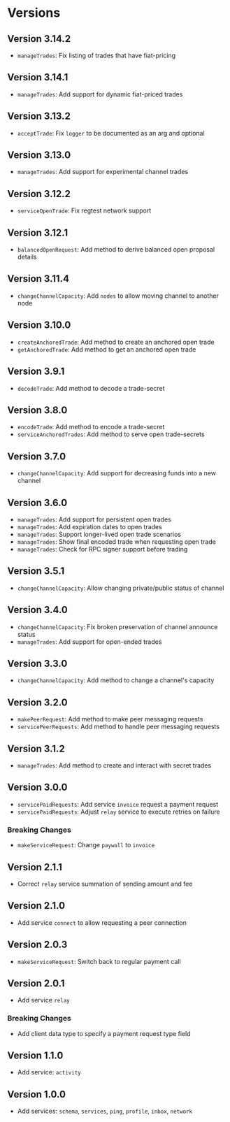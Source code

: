 # Versions

## Version 3.14.2

- `manageTrades`: Fix listing of trades that have fiat-pricing

## Version 3.14.1

- `manageTrades`: Add support for dynamic fiat-priced trades

## Version 3.13.2

- `acceptTrade`: Fix `logger` to be documented as an arg and optional

## Version 3.13.0

- `manageTrades`: Add support for experimental channel trades

## Version 3.12.2

- `serviceOpenTrade`: Fix regtest network support

## Version 3.12.1

- `balancedOpenRequest`: Add method to derive balanced open proposal details

## Version 3.11.4

- `changeChannelCapacity`: Add `nodes` to allow moving channel to another node

## Version 3.10.0

- `createAnchoredTrade`: Add method to create an anchored open trade
- `getAnchoredTrade`: Add method to get an anchored open trade

## Version 3.9.1

- `decodeTrade`: Add method to decode a trade-secret

## Version 3.8.0

- `encodeTrade`: Add method to encode a trade-secret
- `serviceAnchoredTrades`: Add method to serve open trade-secrets

## Version 3.7.0

- `changeChannelCapacity`: Add support for decreasing funds into a new channel

## Version 3.6.0

- `manageTrades`: Add support for persistent open trades
- `manageTrades`: Add expiration dates to open trades
- `manageTrades`: Support longer-lived open trade scenarios
- `manageTrades`: Show final encoded trade when requesting open trade
- `manageTrades`: Check for RPC signer support before trading

## Version 3.5.1

- `changeChannelCapacity`: Allow changing private/public status of channel

## Version 3.4.0

- `changeChannelCapacity`: Fix broken preservation of channel announce status
- `manageTrades`: Add support for open-ended trades

## Version 3.3.0

- `changeChannelCapacity`: Add method to change a channel's capacity

## Version 3.2.0

- `makePeerRequest`: Add method to make peer messaging requests
- `servicePeerRequests`: Add method to handle peer messaging requests

## Version 3.1.2

- `manageTrades`: Add method to create and interact with secret trades

## Version 3.0.0

- `servicePaidRequests`: Add service `invoice` request a payment request
- `servicePaidRequests`: Adjust `relay` service to execute retries on failure

### Breaking Changes

- `makeServiceRequest`: Change `paywall` to `invoice`

## Version 2.1.1

- Correct `relay` service summation of sending amount and fee

## Version 2.1.0

- Add service `connect` to allow requesting a peer connection

## Version 2.0.3

- `makeServiceRequest`: Switch back to regular payment call

## Version 2.0.1

- Add service `relay`

### Breaking Changes

- Add client data type to specify a payment request type field

## Version 1.1.0

- Add service: `activity`

## Version 1.0.0

- Add services: `schema`, `services`, `ping`, `profile`, `inbox`, `network`
